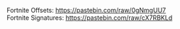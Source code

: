 Fortnite Offsets:
https://pastebin.com/raw/0gNmgUU7                                                                                                                                                    
                                                                                                                                                                          Fortnite Signatures: https://pastebin.com/raw/cX7RBKLd
